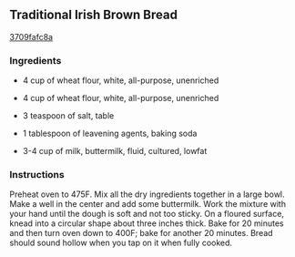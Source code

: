 ## Traditional Irish Brown Bread

[3709fafc8a](http://www.food.com/recipe/traditional-irish-brown-bread-92011)

### Ingredients

 - 4 cup of wheat flour, white, all-purpose, unenriched

 - 4 cup of wheat flour, white, all-purpose, unenriched

 - 3 teaspoon of salt, table

 - 1 tablespoon of leavening agents, baking soda

 - 3-4 cup of milk, buttermilk, fluid, cultured, lowfat

### Instructions

Preheat oven to 475F. Mix all the dry ingredients together in a large bowl. Make a well in the center and add some buttermilk. Work the mixture with your hand until the dough is soft and not too sticky. On a floured surface, knead into a circular shape about three inches thick. Bake for 20 minutes and then turn oven down to 400F; bake for another 20 minutes. Bread should sound hollow when you tap on it when fully cooked.